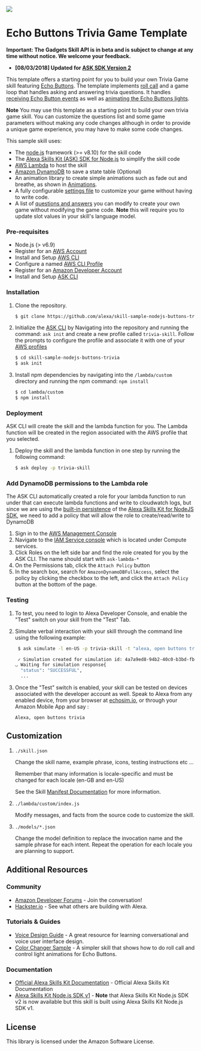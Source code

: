 ![](https://images-na.ssl-images-amazon.com/images/G/01/kindle/dp/2017/4911315144/LP_AG_HERO_BANNER_1334x389.jpg)


# Echo Buttons Trivia Game Template

**Important: The Gadgets Skill API is in beta and is subject to change at any time without notice. We welcome your feedback.**

* **[08/03/2018] Updated for [ASK SDK Version 2](https://developer.amazon.com/blogs/alexa/post/decb3931-2c81-497d-85e4-8fbb5ffb1114/now-available-version-2-of-the-ask-software-development-kit-for-node-js)**

This template offers a starting point for you to build your own Trivia Game skill featuring [Echo Buttons](https://www.amazon.com/Echo-Buttons-Alexa-Gadget-Pack/dp/B072C4KCQH).
The template implements [roll call](https://developer.amazon.com/docs/gadget-skills/discover-echo-buttons.html#goals) and a game loop that handles asking and answering trivia questions. It handles [receiving Echo Button events](https://developer.amazon.com/docs/gadget-skills/receive-echo-button-events.html) as well as [animating the Echo Buttons lights](https://developer.amazon.com/docs/gadget-skills/control-echo-buttons.html#animate).

**Note** You may use this template as a starting point to build your own trivia game skill.
You can customize the questions list and some game parameters without making any code changes although
in order to provide a unique game experience, you may have to make some code changes.

This sample skill uses:

* The [node.js](https://nodejs.org/) framework (>= v8.10) for the skill code
* The [Alexa Skills Kit (ASK) SDK for Node.js](https://github.com/alexa/alexa-skills-kit-sdk-for-nodejs/tree/2.0.x) to simplify the skill code
* [AWS Lambda](https://aws.amazon.com/lambda) to host the skill
* [Amazon DynamoDB](https://aws.amazon.com/dynamodb) to save a state table (Optional)
* An animation library to create simple animations such as fade out and breathe, as shown in [Animations](https://developer.amazon.com/docs/gadget-skills/echo-button-animation-library.html#animations).
* A fully configurable [settings file](lambda/custom/config/settings.js) to customize your game without having to write code. <!--For more information, see [How to configure your game using the settings file](instructions/2-customization.md)-->
* A list of [questions and answers](lambda/custom/config/questions.js) you can modify to create your own game without modifying the game code. **Note** this will require you to update slot values in your skill's language model. <!-- For more information see section on [adding your own questions](instructions/2-customization.md#changing-the-questions-and-answers) -->

### Pre-requisites

* Node.js (> v6.9)
* Register for an [AWS Account](https://aws.amazon.com/)
* Install and Setup [AWS CLI](https://docs.aws.amazon.com/cli/latest/userguide/installing.html)
* Configure a named [AWS CLI Profile](https://docs.aws.amazon.com/cli/latest/userguide/cli-multiple-profiles.html)
* Register for an [Amazon Developer Account](https://developer.amazon.com/)
* Install and Setup [ASK CLI](https://developer.amazon.com/docs/smapi/quick-start-alexa-skills-kit-command-line-interface.html)

### Installation

1. Clone the repository.

	```bash
	$ git clone https://github.com/alexa/skill-sample-nodejs-buttons-trivia/
	```

2. Initialize the [ASK CLI](https://developer.amazon.com/docs/smapi/quick-start-alexa-skills-kit-command-line-interface.html) by Navigating into the repository and running the command: `ask init` and create a new profile called `trivia-skill`. Follow the prompts to configure the profile and associate it with one of your [AWS profiles](https://docs.aws.amazon.com/cli/latest/userguide/cli-multiple-profiles.html)

	```bash
	$ cd skill-sample-nodejs-buttons-trivia
	$ ask init
	```

3. Install npm dependencies by navigating into the `/lambda/custom` directory and running the npm command: `npm install`

	```bash
	$ cd lambda/custom
	$ npm install
	```


### Deployment

ASK CLI will create the skill and the lambda function for you. The Lambda function will be created in the region associated with the AWS profile that you selected.

1. Deploy the skill and the lambda function in one step by running the following command:

	```bash
	$ ask deploy -p trivia-skill
	```
### Add DynamoDB permissions to the Lambda role

The ASK CLI automatically created a role for your lambda function to run under that can execute lambda functions and write to cloudwatch logs, but since we are using the [built-in persistence](https://github.com/alexa/alexa-skills-kit-sdk-for-nodejs/tree/master#persisting-skill-attributes-through-dynamodb) of the [Alexa Skills Kit for NodeJS SDK](https://github.com/alexa/alexa-skills-kit-sdk-for-nodejs/tree/master), we need to add a policy that will allow the role to create/read/write to DynamoDB

1. Sign in to the [AWS Management Console](https://console.aws.amazon.com/console/home?region=us-east-1)
2. Navigate to the [IAM Service console](https://console.aws.amazon.com/iam/home?region=us-east-1) which is located under Compute services.
3. Click Roles on the left side bar and find the role created for you by the ASK CLI. The name should start with `ask-lambda-*`
4. On the Permissions tab, click the `Attach Policy` button
5. In the search box, search for `AmazonDynamoDBFullAccess`, select the policy by clicking the checkbox to the left, and click the `Attach Policy` button at the bottom of the page.

### Testing

1. To test, you need to login to Alexa Developer Console, and enable the "Test" switch on your skill from the "Test" Tab.

2. Simulate verbal interaction with your skill through the command line using the following example:

	```bash
	 $ ask simulate -l en-US -p trivia-skill -t "alexa, open buttons trivia"

	 ✓ Simulation created for simulation id: 4a7a9ed8-94b2-40c0-b3bd-fb63d9887fa7
	◡ Waiting for simulation response{
	  "status": "SUCCESSFUL",
	  ...
	 ```

3. Once the "Test" switch is enabled, your skill can be tested on devices associated with the developer account as well. Speak to Alexa from any enabled device, from your browser at [echosim.io](https://echosim.io/welcome), or through your Amazon Mobile App and say :

	```text
	Alexa, open buttons trivia
	```

## Customization

1. ```./skill.json```

   Change the skill name, example phrase, icons, testing instructions etc ...

   Remember that many information is locale-specific and must be changed for each locale (en-GB and en-US)

   See the Skill [Manifest Documentation](https://developer.amazon.com/docs/smapi/skill-manifest.html) for more information.

2. ```./lambda/custom/index.js```

   Modify messages, and facts from the source code to customize the skill.

3. ```./models/*.json```

	Change the model definition to replace the invocation name and the sample phrase for each intent.  Repeat the operation for each locale you are planning to support.



## Additional Resources

### Community
* [Amazon Developer Forums](https://forums.developer.amazon.com/spaces/311/gadgets-beta.html) - Join the conversation!
* [Hackster.io](https://www.hackster.io/amazon-alexa) - See what others are building with Alexa.

### Tutorials & Guides
* [Voice Design Guide](https://developer.amazon.com/designing-for-voice/) - A great resource for learning conversational and voice user interface design.
* [Color Changer Sample](https://developer.amazon.com/designing-for-voice/) - A simpler skill that shows how to do roll call and control light animations for Echo Buttons.

### Documentation
* [Official Alexa Skills Kit Documentation](https://developer.amazon.com/docs/ask-overviews/build-skills-with-the-alexa-skills-kit.html) - Official Alexa Skills Kit Documentation
* [Alexa Skills Kit Node.js SDK v1](https://github.com/alexa/alexa-skills-kit-sdk-for-nodejs/blob/master/Readme.md) - **Note** that Alexa Skills Kit Node.js SDK v2 is now available  but this skill is built using Alexa Skills Kit Node.js SDK v1.

## License

This library is licensed under the Amazon Software License.
